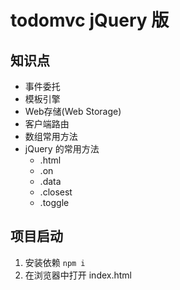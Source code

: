 # todomvc jQuery 版
## 知识点
* 事件委托
* 模板引擎
* Web存储(Web Storage)
* 客户端路由
* 数组常用方法
* jQuery 的常用方法
  * .html
  * .on
  * .data
  * .closest
  * .toggle

## 项目启动
1. 安装依赖 `npm i`
1. 在浏览器中打开 index.html